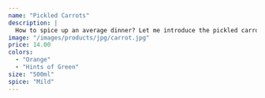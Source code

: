 ```yaml
---
name: "Pickled Carrots"
description: |
  How to spice up an average dinner? Let me introduce the pickled carrot. Sure the please even those picky little ones, the pickled carrot is here to the rescue! Sourced from our local farm in Ottawa, the pickled carrot gives hints of natural sweetness with our bold taste of brine.
image: "/images/products/jpg/carrot.jpg"
price: 14.00
colors:
  - "Orange"
  - "Hints of Green"
size: "500ml"
spice: "Mild"
---
```

